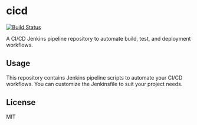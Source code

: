 # cicd

[![Build Status](https://github.com/Mahfuzshihab/cicdjenkins/actions/workflows/whatever.yml/badge.svg)](https://github.com/Mahfuzshihab/cicdjenkins/actions/workflows/whatever.yml)

A CI/CD Jenkins pipeline repository to automate build, test, and deployment workflows.

## Usage

This repository contains Jenkins pipeline scripts to automate your CI/CD workflows. You can customize the Jenkinsfile to suit your project needs.

## License

MIT
